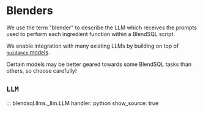 # Blenders

We use the term "blender" to describe the LLM which receives the prompts used to perform each ingredient function within a BlendSQL script.

We enable integration with many existing LLMs by building on top of [`guidance` models](https://github.com/guidance-ai/guidance?tab=readme-ov-file#loading-models).

Certain models may be better geared towards some BlendSQL tasks than others, so choose carefully!


## `LLM`
::: blendsql.llms._llm.LLM
    handler: python
    show_source: true